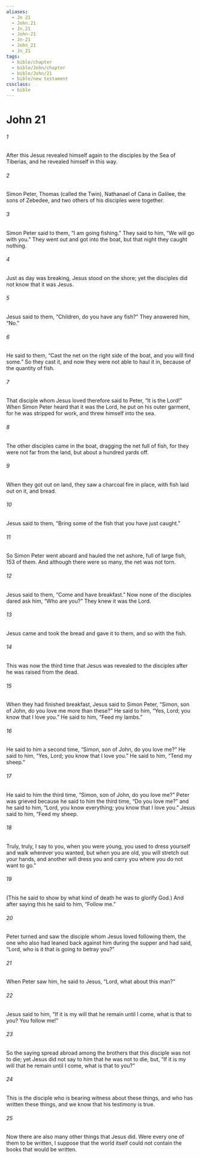 ```yaml
---
aliases:
  - Jn 21
  - John.21
  - Jn.21
  - John-21
  - Jn-21
  - John_21
  - Jn_21
tags:
  - bible/chapter
  - bible/John/chapter
  - bible/John/21
  - bible/new testament
cssclass:
  - bible
---
```


# John 21

###### 1
After this Jesus revealed himself again to the disciples by the Sea of Tiberias, and he revealed himself in this way.
###### 2
Simon Peter, Thomas (called the Twin), Nathanael of Cana in Galilee, the sons of Zebedee, and two others of his disciples were together.
###### 3
Simon Peter said to them, “I am going fishing.” They said to him, “We will go with you.” They went out and got into the boat, but that night they caught nothing.
###### 4
Just as day was breaking, Jesus stood on the shore; yet the disciples did not know that it was Jesus.
###### 5
Jesus said to them, “Children, do you have any fish?” They answered him, “No.”
###### 6
He said to them, “Cast the net on the right side of the boat, and you will find some.” So they cast it, and now they were not able to haul it in, because of the quantity of fish.
###### 7
That disciple whom Jesus loved therefore said to Peter, “It is the Lord!” When Simon Peter heard that it was the Lord, he put on his outer garment, for he was stripped for work, and threw himself into the sea.
###### 8
The other disciples came in the boat, dragging the net full of fish, for they were not far from the land, but about a hundred yards off.
###### 9
When they got out on land, they saw a charcoal fire in place, with fish laid out on it, and bread.
###### 10
Jesus said to them, “Bring some of the fish that you have just caught.”
###### 11
So Simon Peter went aboard and hauled the net ashore, full of large fish, 153 of them. And although there were so many, the net was not torn.
###### 12
Jesus said to them, “Come and have breakfast.” Now none of the disciples dared ask him, “Who are you?” They knew it was the Lord.
###### 13
Jesus came and took the bread and gave it to them, and so with the fish.
###### 14
This was now the third time that Jesus was revealed to the disciples after he was raised from the dead.
###### 15
When they had finished breakfast, Jesus said to Simon Peter, “Simon, son of John, do you love me more than these?” He said to him, “Yes, Lord; you know that I love you.” He said to him, “Feed my lambs.”
###### 16
He said to him a second time, “Simon, son of John, do you love me?” He said to him, “Yes, Lord; you know that I love you.” He said to him, “Tend my sheep.”
###### 17
He said to him the third time, “Simon, son of John, do you love me?” Peter was grieved because he said to him the third time, “Do you love me?” and he said to him, “Lord, you know everything; you know that I love you.” Jesus said to him, “Feed my sheep.
###### 18
Truly, truly, I say to you, when you were young, you used to dress yourself and walk wherever you wanted, but when you are old, you will stretch out your hands, and another will dress you and carry you where you do not want to go.”
###### 19
(This he said to show by what kind of death he was to glorify God.) And after saying this he said to him, “Follow me.”
###### 20
Peter turned and saw the disciple whom Jesus loved following them, the one who also had leaned back against him during the supper and had said, “Lord, who is it that is going to betray you?”
###### 21
When Peter saw him, he said to Jesus, “Lord, what about this man?”
###### 22
Jesus said to him, “If it is my will that he remain until I come, what is that to you? You follow me!”
###### 23
So the saying spread abroad among the brothers that this disciple was not to die; yet Jesus did not say to him that he was not to die, but, “If it is my will that he remain until I come, what is that to you?”
###### 24
This is the disciple who is bearing witness about these things, and who has written these things, and we know that his testimony is true.
###### 25
Now there are also many other things that Jesus did. Were every one of them to be written, I suppose that the world itself could not contain the books that would be written.


